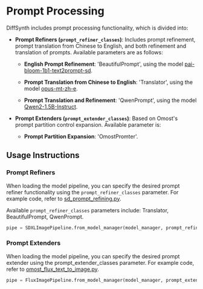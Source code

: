 # Prompt Processing

DiffSynth includes prompt processing functionality, which is divided into:

- **Prompt Refiners (`prompt_refiner_classes`)**: Includes prompt refinement, prompt translation from Chinese to English, and both refinement and translation of prompts. Available parameters are as follows:

    - **English Prompt Refinement**: 'BeautifulPrompt', using the model [pai-bloom-1b1-text2prompt-sd](https://modelscope.cn/models/AI-ModelScope/pai-bloom-1b1-text2prompt-sd).

    - **Prompt Translation from Chinese to English**: 'Translator', using the model [opus-mt-zh-e](https://modelscope.cn/models/moxying/opus-mt-zh-en).

    - **Prompt Translation and Refinement**: 'QwenPrompt', using the model [Qwen2-1.5B-Instruct](https://modelscope.cn/models/qwen/Qwen2-1.5B-Instruct).

- **Prompt Extenders (`prompt_extender_classes`)**: Based on Omost's prompt partition control expansion. Available parameter is:

    - **Prompt Partition Expansion**: 'OmostPromter'.

## Usage Instructions

### Prompt Refiners

When loading the model pipeline, you can specify the desired prompt refiner functionality using the `prompt_refiner_classes` parameter. For example code, refer to [sd_prompt_refining.py](examples/image_synthesis/sd_prompt_refining.py).

Available `prompt_refiner_classes` parameters include: Translator, BeautifulPrompt, QwenPrompt.

```python
pipe = SDXLImagePipeline.from_model_manager(model_manager, prompt_refiner_classes=[Translator, BeautifulPrompt])
```

### Prompt Extenders

When loading the model pipeline, you can specify the desired prompt extender using the prompt_extender_classes parameter. For example code, refer to [omost_flux_text_to_image.py](examples/image_synthesis/omost_flux_text_to_image.py).

```python
pipe = FluxImagePipeline.from_model_manager(model_manager, prompt_extender_classes=[OmostPromter])
```
